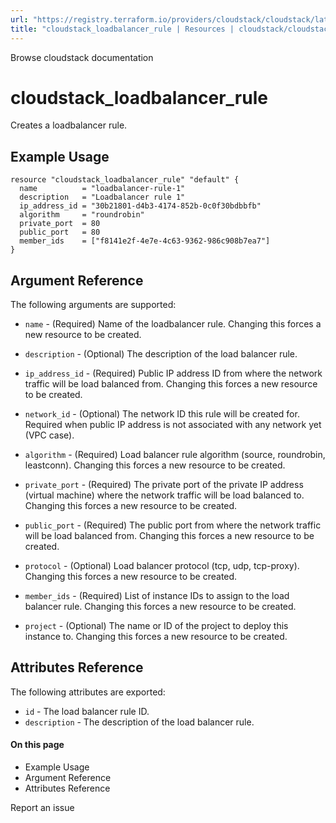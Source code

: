 ```yaml
---
url: "https://registry.terraform.io/providers/cloudstack/cloudstack/latest/docs/resources/loadbalancer_rule"
title: "cloudstack_loadbalancer_rule | Resources | cloudstack/cloudstack | Terraform | Terraform Registry"
---
```


Browse cloudstack documentation

# cloudstack_loadbalancer_rule

Creates a loadbalancer rule.

## Example Usage

```hcl hcl
resource "cloudstack_loadbalancer_rule" "default" {
  name          = "loadbalancer-rule-1"
  description   = "Loadbalancer rule 1"
  ip_address_id = "30b21801-d4b3-4174-852b-0c0f30bdbbfb"
  algorithm     = "roundrobin"
  private_port  = 80
  public_port   = 80
  member_ids    = ["f8141e2f-4e7e-4c63-9362-986c908b7ea7"]
}
```

## Argument Reference

The following arguments are supported:

- `name` \- (Required) Name of the loadbalancer rule.
Changing this forces a new resource to be created.

- `description` \- (Optional) The description of the load balancer rule.

- `ip_address_id` \- (Required) Public IP address ID from where the network
traffic will be load balanced from. Changing this forces a new resource
to be created.

- `network_id` \- (Optional) The network ID this rule will be created for.
Required when public IP address is not associated with any network yet
(VPC case).

- `algorithm` \- (Required) Load balancer rule algorithm (source, roundrobin,
leastconn). Changing this forces a new resource to be created.

- `private_port` \- (Required) The private port of the private IP address
(virtual machine) where the network traffic will be load balanced to.
Changing this forces a new resource to be created.

- `public_port` \- (Required) The public port from where the network traffic
will be load balanced from. Changing this forces a new resource to be
created.

- `protocol` \- (Optional) Load balancer protocol (tcp, udp, tcp-proxy).
Changing this forces a new resource to be created.

- `member_ids` \- (Required) List of instance IDs to assign to the load balancer
rule. Changing this forces a new resource to be created.

- `project` \- (Optional) The name or ID of the project to deploy this
instance to. Changing this forces a new resource to be created.

## Attributes Reference

The following attributes are exported:

- `id` \- The load balancer rule ID.
- `description` \- The description of the load balancer rule.

#### On this page

- Example Usage
- Argument Reference
- Attributes Reference

Report an issue
